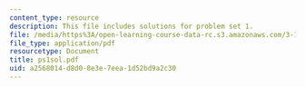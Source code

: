 ```yaml
---
content_type: resource
description: This file includes solutions for problem set 1.
file: /media/https%3A/open-learning-course-data-rc.s3.amazonaws.com/3-185-transport-phenomena-in-materials-engineering-fall-2003/a2568014d8d08e3e7eea1d52bd9a2c30_ps1sol.pdf
file_type: application/pdf
resourcetype: Document
title: ps1sol.pdf
uid: a2568014-d8d0-8e3e-7eea-1d52bd9a2c30
---
```

